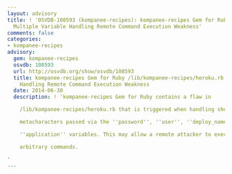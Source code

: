 ```yaml
---
layout: advisory
title: ! 'OSVDB-108593 (kompanee-recipes): kompanee-recipes Gem for Ruby /lib/kompanee-recipes/heroku.rb
  Multiple Variable Handling Remote Command Execution Weakness'
comments: false
categories:
- kompanee-recipes
advisory:
  gem: kompanee-recipes
  osvdb: 108593
  url: http://osvdb.org/show/osvdb/108593
  title: kompanee-recipes Gem for Ruby /lib/kompanee-recipes/heroku.rb Multiple Variable
    Handling Remote Command Execution Weakness
  date: 2014-06-30
  description: ! 'kompanee-recipes Gem for Ruby contains a flaw in

    /lib/kompanee-recipes/heroku.rb that is triggered when handling shell

    metacharacters passed via the ''password'', ''user'', ''deploy_name'', and

    ''application'' variables. This may allow a remote attacker to execute

    arbitrary commands.

'
---
```


